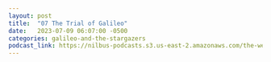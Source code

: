 ```yaml
---
layout: post
title:  "07 The Trial of Galileo"
date:   2023-07-09 06:07:00 -0500
categories: galileo-and-the-stargazers
podcast_link: https://nilbus-podcasts.s3.us-east-2.amazonaws.com/the-well-trained-mind/Galileo%20and%20the%20Stargazers/07%20The%20Trial%20of%20Galileo.mp3
---
```

